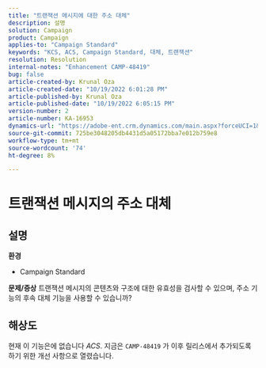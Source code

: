 ```yaml
---
title: "트랜잭션 메시지에 대한 주소 대체"
description: 설명
solution: Campaign
product: Campaign
applies-to: "Campaign Standard"
keywords: "KCS, ACS, Campaign Standard, 대체, 트랜잭션"
resolution: Resolution
internal-notes: "Enhancement CAMP-48419"
bug: false
article-created-by: Krunal Oza
article-created-date: "10/19/2022 6:01:28 PM"
article-published-by: Krunal Oza
article-published-date: "10/19/2022 6:05:15 PM"
version-number: 2
article-number: KA-16953
dynamics-url: "https://adobe-ent.crm.dynamics.com/main.aspx?forceUCI=1&pagetype=entityrecord&etn=knowledgearticle&id=b72c890b-d84f-ed11-bba2-00224808679b"
source-git-commit: 725be3048205db4431d5a05172bba7e012b759e8
workflow-type: tm+mt
source-wordcount: '74'
ht-degree: 8%

---
```


# 트랜잭션 메시지의 주소 대체

## 설명

<b>환경</b>
- Campaign Standard



<b>문제/증상</b>
트랜잭션 메시지의 콘텐츠와 구조에 대한 유효성을 검사할 수 있으며, 주소 기능의 후속 대체 기능을 사용할 수 있습니까?


## 해상도


현재 이 기능은에 없습니다 *ACS*. 지금은 `CAMP-48419` 가 이후 릴리스에서 추가되도록 하기 위한 개선 사항으로 열렸습니다.
